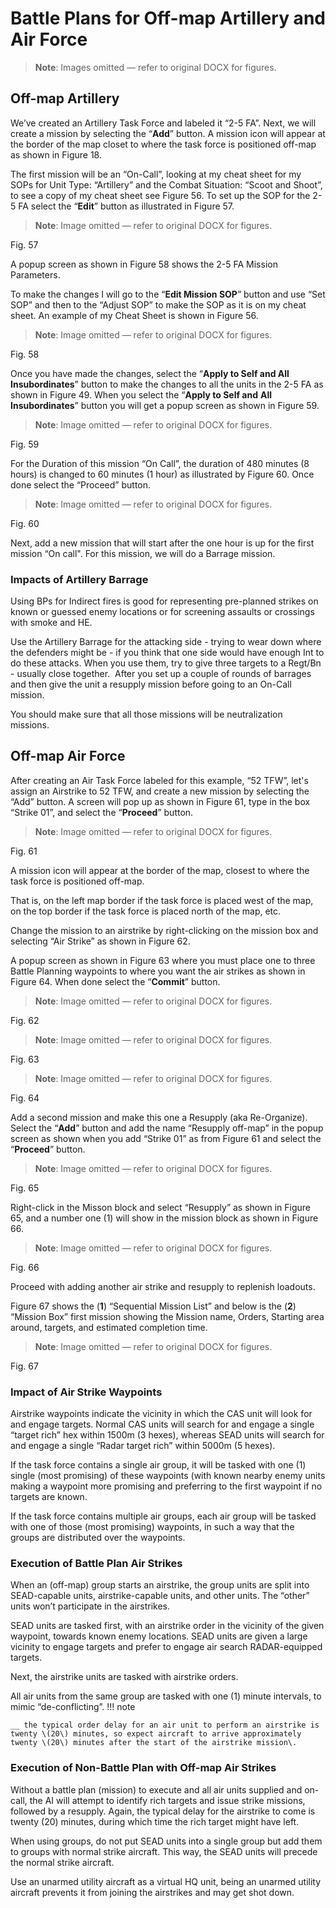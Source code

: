 # Battle Plans for Off\-map Artillery and Air Force

> **Note**: Images omitted — refer to original DOCX for figures.


## Off\-map Artillery

We’ve created an Artillery Task Force and labeled it “2\-5 FA”\. Next, we will create a mission by selecting the “__Add__” button\. A mission icon will appear at the border of the map closet to where the task force is positioned off\-map as shown in Figure 18\.

The first mission will be an “On\-Call”, looking at my cheat sheet for my SOPs for Unit Type: “Artillery” and the Combat Situation: “Scoot and Shoot”, to see a copy of my cheat sheet see Figure 56\. To set up the SOP for the 2\-5 FA select the “__Edit__” button as illustrated in Figure 57\.

> **Note**: Image omitted — refer to original DOCX for figures.



Fig\. 57

A popup screen as shown in Figure 58 shows the 2\-5 FA Mission Parameters\. 

To make the changes I will go to the “__Edit Mission SOP__” button and use “Set SOP” and then to the “Adjust SOP” to make the SOP as it is on my cheat sheet\. An example of my Cheat Sheet is shown in Figure 56\.

> **Note**: Image omitted — refer to original DOCX for figures.



Fig\. 58

Once you have made the changes, select the “__Apply to Self and All Insubordinates__” button to make the changes to all the units in the 2\-5 FA as shown in Figure 49\. When you select the “__Apply to Self and__ __All Insubordinates__” button you will get a popup screen as shown in Figure 59\. 

> **Note**: Image omitted — refer to original DOCX for figures.



Fig\. 59

For the Duration of this mission “On Call”, the duration of 480 minutes \(8 hours\) is changed to 60 minutes \(1 hour\) as illustrated by Figure 60\. Once done select the “Proceed” button\.

> **Note**: Image omitted — refer to original DOCX for figures.



Fig\. 60

Next, add a new mission that will start after the one hour is up for the first mission “On call"\. For this mission, we will do a Barrage mission\.

### Impacts of Artillery Barrage

Using BPs for Indirect fires is good for representing pre\-planned strikes on known or guessed enemy locations or for screening assaults or crossings with smoke and HE\.

Use the Artillery Barrage for the attacking side \- trying to wear down where the defenders might be \- if you think that one side would have enough Int to do these attacks\. When you use them, try to give three targets to a Regt/Bn \- usually close together\.  After you set up a couple of rounds of barrages and then give the unit a resupply mission before going to an On\-Call mission\.

You should make sure that all those missions will be neutralization missions\. 

## Off\-map Air Force

After creating an Air Task Force labeled for this example, “52 TFW”, let's assign an Airstrike to 52 TFW, and create a new mission by selecting the “Add” button\. A screen will pop up as shown in Figure 61, type in the box “Strike 01”, and select the “__Proceed__” button\.

> **Note**: Image omitted — refer to original DOCX for figures.



Fig\. 61

A mission icon will appear at the border of the map, closest to where the task force is positioned off\-map\. 

That is, on the left map border if the task force is placed west of the map, on the top border if the task force is placed north of the map, etc\. 

Change the mission to an airstrike by right\-clicking on the mission box and selecting “Air Strike” as shown in Figure 62\.

A popup screen as shown in Figure 63 where you must place one to three Battle Planning waypoints to where you want the air strikes as shown in Figure 64\. When done select the “__Commit__” button\.

> **Note**: Image omitted — refer to original DOCX for figures.



Fig\. 62

> **Note**: Image omitted — refer to original DOCX for figures.



Fig\. 63

> **Note**: Image omitted — refer to original DOCX for figures.



Fig\. 64

Add a second mission and make this one a Resupply \(aka Re\-Organize\)\. Select the “__Add__” button and add the name “Resupply off\-map” in the popup screen as shown when you add “Strike 01” as from Figure 61 and select the “__Proceed__” button\.

> **Note**: Image omitted — refer to original DOCX for figures.



Fig\. 65

Right\-click in the Misson block and select “Resupply” as shown in Figure 65, and a number one \(1\) will show in the mission block as shown in Figure 66\.

> **Note**: Image omitted — refer to original DOCX for figures.



Fig\. 66

Proceed with adding another air strike and resupply to replenish loadouts\.

Figure 67 shows the \(__1__\) “Sequential Mission List” and below is the \(__2__\) “Mission Box” first mission showing the Mission name, Orders, Starting area around, targets, and estimated completion time\.

> **Note**: Image omitted — refer to original DOCX for figures.



Fig\. 67

### Impact of Air Strike Waypoints

Airstrike waypoints indicate the vicinity in which the CAS unit will look for and engage targets\. Normal CAS units will search for and engage a single “target rich” hex within 1500m \(3 hexes\), whereas SEAD units will search for and engage a single “Radar target rich” within 5000m \(5 hexes\)\.

If the task force contains a single air group, it will be tasked with one \(1\) single \(most promising\) of these waypoints \(with known nearby enemy units making a waypoint more promising and preferring to the first waypoint if no targets are known\.

If the task force contains multiple air groups, each air group will be tasked with one of those \(most promising\) waypoints, in such a way that the groups are distributed over the waypoints\.

### Execution of Battle Plan Air Strikes

When an \(off\-map\) group starts an airstrike, the group units are split into SEAD\-capable units, airstrike\-capable units, and other units\. The “other” units won’t participate in the airstrikes\.

SEAD units are tasked first, with an airstrike order in the vicinity of the given waypoint, towards known enemy locations\. SEAD units are given a large vicinity to engage targets and prefer to engage air search RADAR\-equipped targets\.

Next, the airstrike units are tasked with airstrike orders\.

All air units from the same group are tasked with one \(1\) minute intervals, to mimic “de\-conflicting”\.
!!! note

    __ the typical order delay for an air unit to perform an airstrike is twenty \(20\) minutes, so expect aircraft to arrive approximately twenty \(20\) minutes after the start of the airstrike mission\.


### Execution of Non\-Battle Plan with Off\-map Air Strikes

Without a battle plan \(mission\) to execute and all air units supplied and on\-call, the AI will attempt to identify rich targets and issue strike missions, followed by a resupply\. Again, the typical delay for the airstrike to come is twenty \(20\) minutes, during which time the rich target might have left\.

When using groups, do not put SEAD units into a single group but add them to groups with normal strike aircraft\. This way, the SEAD units will precede the normal strike aircraft\.

Use an unarmed utility aircraft as a virtual HQ unit, being an unarmed utility aircraft prevents it from joining the airstrikes and may get shot down\.


